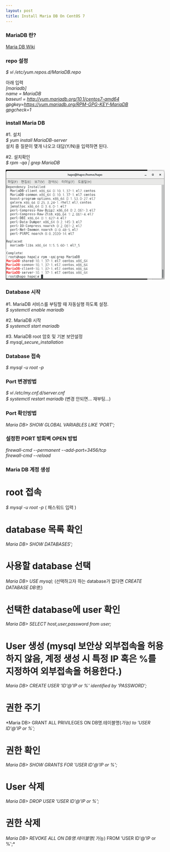 ```yaml
---
layout: post
title: Install Maria DB On CentOS 7
---
```


### MariaDB 란?  
[Maria DB Wiki](https://ko.wikipedia.org/wiki/MariaDB)  


### repo 설정  

*$ vi /etc/yum.repos.d/MariaDB.repo*  

아래 입력  
*[mariadb]*  
*name = MariaDB*  
*baseurl = http://yum.mariadb.org/10.1/centos7-amd64*  
*gpgkey=https://yum.mariadb.org/RPM-GPG-KEY-MariaDB*  
*gpgcheck=1*  


### install Maria DB
#1. 설치  
*$ yum install MariaDB-server*  
설치 중 질문이 몇개 나오고 대답(Y/N)을 입력하면 된다.  

#2. 설치확인  
*$ rpm -qa | grep MariaDB*  

![image](https://github.com/JWHAPO/jwhapo.github.io/blob/master/images/install_mariadb/sc2.png?raw=true)

### Database  시작  

#1. MariaDB 서비스를 부팅할 때 자동실행 하도록 설정.  
*$ systemctl enable mariadb*  

#2. MariaDB 시작  
*$ systemctl start mariadb*  
  
#3. MariaDB root 암호 및 기본 보안설정  
*$ mysql_secure_installation*  

### Database 접속   
*$ mysql -u root -p*  

### Port 변경방법
*$ vi /etc/my.cnf.d/server.cnf*  
*$ systemctl restart mariadb* (변경 안되면... 재부팅...)  

### Port 확인방법  
*Maria DB> SHOW GLOBAL VARIABLES LIKE 'PORT';* 

### 설정한 PORT 방화벽 OPEN 방법  
*firewall-cmd --permanent --add-port=3456/tcp*  
*firewall-cmd --reload*   

### Maria DB 계정 생성  
# root 접속  
*$ mysql -u root -p* ( 패스워드 입력  )  
  
# database 목록 확인  
*Maria DB> SHOW DATABASES';*  

# 사용할 database 선택  
*Maria DB> USE mysql;*  (선택하고자 하는 database가 없다면 *CREATE DATABASE DB명;*)  

# 선택한 database에 user 확인  
*Maria DB> SELECT host,user,password from user;*  

# User 생성 (mysql 보안상 외부접속을 허용하지 않음, 계정 생성 시 특정 IP 혹은 %를 지정하여 외부접속을 허용한다.)  
*Maria DB> CREATE USER 'ID'@'IP or %' identified by 'PASSWORD';*  

# 권한 주기  
*Maria DB> GRANT ALL PRIVILEGES ON DB명.테이블명(*가능) to 'USER ID'@'IP or %';*  

# 권한 확인  
*Maria DB> SHOW GRANTS FOR 'USER ID'@'IP or %';*  

# User 삭제  
*Maria DB> DROP USER 'USER ID'@'IP or %';*  

# 권한 삭제  
*Maria DB> REVOKE ALL ON DB명.테이블명(* 가능) FROM 'USER ID'@'IP or %';* 



